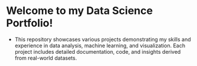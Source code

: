 # Welcome to my Data Science Portfolio!
- This repository showcases various projects demonstrating my skills and experience in data analysis, machine learning, and visualization. Each project includes detailed documentation, code, and insights derived from real-world datasets.
